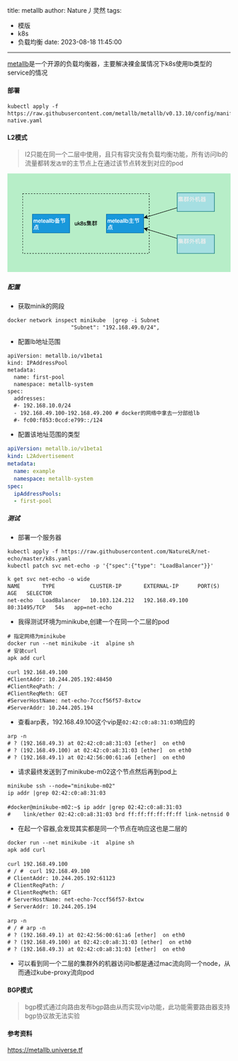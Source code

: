 title: metallb
author: Nature丿灵然
tags:
  - 模版
  - k8s
  - 负载均衡
date: 2023-08-18 11:45:00
---

[metallb](https://github.com/metallb/metallb)是一个开源的负载均衡器，主要解决裸金属情况下k8s使用lb类型的service的情况

<!--more-->

#### 部署

```shell
kubectl apply -f https://raw.githubusercontent.com/metallb/metallb/v0.13.10/config/manifests/metallb-native.yaml
```

#### L2模式

> l2只能在同一个二层中使用，且只有容灾没有负载均衡功能，所有访问lb的流量都转发`选举`的主节点上在通过该节点转发到对应的pod

![x](../images/metallb-0.png)

##### 配置

- 获取minik的网段

```shell
docker network inspect minikube  |grep -i Subnet
                    "Subnet": "192.168.49.0/24",
```

- 配置lb地址范围

```shell
apiVersion: metallb.io/v1beta1
kind: IPAddressPool
metadata:
  name: first-pool
  namespace: metallb-system
spec:
  addresses:
  #- 192.168.10.0/24
  - 192.168.49.100-192.168.49.200 # docker的网络中拿去一分部给lb
  #- fc00:f853:0ccd:e799::/124
```

- 配置该地址范围的类型

```yaml
apiVersion: metallb.io/v1beta1
kind: L2Advertisement
metadata:
  name: example
  namespace: metallb-system
spec:
  ipAddressPools:
  - first-pool
```

##### 测试

- 部署一个服务器

```shell
kubectl apply -f https://raw.githubusercontent.com/NatureLR/net-echo/master/k8s.yaml
kubectl patch svc net-echo -p '{"spec":{"type": "LoadBalancer"}}'
```

```shell
k get svc net-echo -o wide
NAME       TYPE           CLUSTER-IP       EXTERNAL-IP      PORT(S)        AGE   SELECTOR
net-echo   LoadBalancer   10.103.124.212   192.168.49.100   80:31495/TCP   54s   app=net-echo
```

- 我得测试环境为minikube,创建一个在同一个二层的pod

```shell
# 指定网络为minikube
docker run --net minikube -it  alpine sh
# 安装curl
apk add curl

curl 192.168.49.100
#ClientAddr: 10.244.205.192:48450
#ClientReqPath: /
#ClientReqMeth: GET
#ServerHostName: net-echo-7cccf56f57-8xtcw
#ServerAddr: 10.244.205.194
```

- 查看arp表，192.168.49.100这个vip是`02:42:c0:a8:31:03`响应的

```shell
arp -n
# ? (192.168.49.3) at 02:42:c0:a8:31:03 [ether]  on eth0
# ? (192.168.49.100) at 02:42:c0:a8:31:03 [ether]  on eth0
# ? (192.168.49.1) at 02:42:56:00:61:a6 [ether]  on eth0
```

- 请求最终发送到了minikube-m02这个节点然后再到pod上

```shell
minikube ssh --node="minikube-m02"
ip addr |grep 02:42:c0:a8:31:03

#docker@minikube-m02:~$ ip addr |grep 02:42:c0:a8:31:03
#    link/ether 02:42:c0:a8:31:03 brd ff:ff:ff:ff:ff:ff link-netnsid 0
```

- 在起一个容器,会发现其实都是同一个节点在响应这也是二层的

```shell
docker run --net minikube -it  alpine sh
apk add curl

curl 192.168.49.100
# / #  curl 192.168.49.100
# ClientAddr: 10.244.205.192:61123
# ClientReqPath: /
# ClientReqMeth: GET
# ServerHostName: net-echo-7cccf56f57-8xtcw
# ServerAddr: 10.244.205.194

arp -n
# / # arp -n
# ? (192.168.49.1) at 02:42:56:00:61:a6 [ether]  on eth0
# ? (192.168.49.100) at 02:42:c0:a8:31:03 [ether]  on eth0
# ? (192.168.49.3) at 02:42:c0:a8:31:03 [ether]  on eth0
```

- 可以看到同一个二层的集群外的机器访问lb都是通过mac流向同一个node，从而通过kube-proxy流向pod

#### BGP模式

> bgp模式通过向路由发布bgp路由从而实现vip功能，此功能需要路由器支持bgp协议故无法实验

#### 参考资料

<https://metallb.universe.tf>
